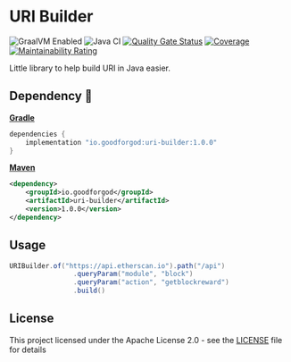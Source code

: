# URI Builder

![GraalVM Enabled](https://img.shields.io/badge/GraalVM-Ready-orange?style=plastic)
![Java CI](https://github.com/GoodforGod/uri-builder/workflows/Java%20CI/badge.svg)
[![Quality Gate Status](https://sonarcloud.io/api/project_badges/measure?project=GoodforGod_uri-builder&metric=alert_status)](https://sonarcloud.io/dashboard?id=GoodforGod_uri-builder)
[![Coverage](https://sonarcloud.io/api/project_badges/measure?project=GoodforGod_uri-builder&metric=coverage)](https://sonarcloud.io/dashboard?id=GoodforGod_uri-builder)
[![Maintainability Rating](https://sonarcloud.io/api/project_badges/measure?project=GoodforGod_uri-builder&metric=sqale_rating)](https://sonarcloud.io/dashboard?id=GoodforGod_uri-builder)

Little library to help build URI in Java easier.

## Dependency :rocket:

[**Gradle**](https://mvnrepository.com/artifact/io.goodforgod/uri-builder)
```groovy
dependencies {
    implementation "io.goodforgod:uri-builder:1.0.0"
}
```

[**Maven**](https://mvnrepository.com/artifact/io.goodforgod/uri-builder)
```xml
<dependency>
    <groupId>io.goodforgod</groupId>
    <artifactId>uri-builder</artifactId>
    <version>1.0.0</version>
</dependency>
```

## Usage

```java
URIBuilder.of("https://api.etherscan.io").path("/api")
                .queryParam("module", "block")
                .queryParam("action", "getblockreward")
                .build()
```

## License

This project licensed under the Apache License 2.0 - see the [LICENSE](LICENSE) file for details